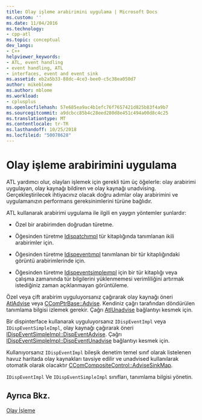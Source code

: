 ```yaml
---
title: Olay işleme arabirimini uygulama | Microsoft Docs
ms.custom: ''
ms.date: 11/04/2016
ms.technology:
- cpp-atl
ms.topic: conceptual
dev_langs:
- C++
helpviewer_keywords:
- ATL, event handling
- event handling, ATL
- interfaces, event and event sink
ms.assetid: eb2a5b33-88dc-4ce3-bee0-c5c38ea050d7
author: mikeblome
ms.author: mblome
ms.workload:
- cplusplus
ms.openlocfilehash: 57e685ea9ac4b1efc76f7657421d825b83f4a9b7
ms.sourcegitcommit: a9dcbcc85b4c28eed280d8e451c494a00d8c4c25
ms.translationtype: MT
ms.contentlocale: tr-TR
ms.lasthandoff: 10/25/2018
ms.locfileid: "50078628"
---
```

# <a name="implementing-the-event-handling-interface"></a>Olay işleme arabirimini uygulama

ATL yardımcı olur, olayları işlemek için gerekli tüm üç öğelerle: olay arabirimi uygulayan, olay kaynağı bildiren ve olay kaynağı unadvising. Gerçekleştirilecek ihtiyacınız olacak doğru adımlar olay arabirimini ve uygulamanızın performans gereksinimlerini türüne bağlıdır.

ATL kullanarak arabirimi uygulama ile ilgili en yaygın yöntemler şunlardır:

- Özel bir arabirimden doğrudan türetme.

- Öğesinden türetme [Idispatchımpl](../atl/reference/idispatchimpl-class.md) tür kitaplığında tanımlanan ikili arabirimler için.

- Öğesinden türetme [Idispeventımpl](../atl/reference/idispeventimpl-class.md) tanımlanan bir tür kitaplığındaki görüntü arabirimlerinde için.

- Öğesinden türetme [Idispeventsimpleımpl](../atl/reference/idispeventsimpleimpl-class.md) için bir tür kitaplığı veya çalışma zamanında tür bilgilerini yüklenmemesi verimliliğini artırmak istediğiniz zaman açıklanmayan görüntüleme.

Özel veya çift arabirim uyguluyorsanız çağırarak olay kaynağı öneri [AtlAdvise](reference/connection-point-global-functions.md#atladvise) veya [CComPtrBase::Advise](../atl/reference/ccomptrbase-class.md#advise). Kendiniz çağrı tarafından döndürülen tanımlama bilgisi izlemek gerekir. Çağrı [AtlUnadvise](reference/connection-point-global-functions.md#atlunadvise) bağlantıyı kesmek için.

Bir dispinterface kullanarak uyguluyorsanız `IDispEventImpl` veya `IDispEventSimpleImpl`, olay kaynağı çağırarak öneri [IDispEventSimpleImpl::DispEventAdvise](../atl/reference/idispeventsimpleimpl-class.md#dispeventadvise). Çağrı [IDispEventSimpleImpl::DispEventUnadvise](../atl/reference/idispeventsimpleimpl-class.md#dispeventunadvise) bağlantıyı kesmek için.

Kullanıyorsanız `IDispEventImpl` bileşik denetim temel sınıf olarak listelenen havuz haritada olay kaynakları tavsiye edilir ve unadvised kullanılarak otomatik olarak olacaktır [CComCompositeControl::AdviseSinkMap](../atl/reference/ccomcompositecontrol-class.md#advisesinkmap).

`IDispEventImpl` Ve `IDispEventSimpleImpl` sınıfları, tanımlama bilgisi yönetin.

## <a name="see-also"></a>Ayrıca Bkz.

[Olay İşleme](../atl/event-handling-and-atl.md)
